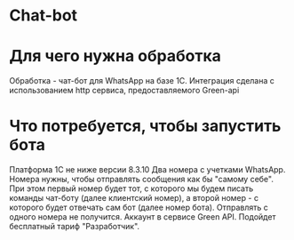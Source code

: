# Chat-bot
# Для чего нужна обработка
Обработка - чат-бот для WhatsApp на базе 1С. Интеграция сделана с использованием http сервиса, предоставляемого Green-api
# Что потребуется, чтобы запустить бота
Платформа 1С не ниже версии 8.3.10
Два номера с учетками WhatsApp. Номера нужны, чтобы отправлять сообщения как бы "самому себе". При этом первый номер будет тот, с которого мы будем писать команды чат-боту (далее клиентский номер), а второй номер - с которого будет отвечать сам бот (далее номер бота). Отправлять с одного номера не получится.
Аккаунт в сервисе Green API. Подойдет бесплатный тариф "Разработчик".
